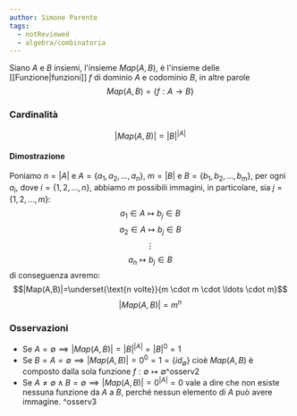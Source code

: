 ```yaml
---
author: Simone Parente
tags:
  - notReviewed
  - algebra/combinatoria
---
```


Siano $A \text{ e } B$ insiemi, l'insieme $Map(A,B)$,  è l'insieme delle [[Funzione|funzioni]] $f$ di dominio $A$ e codominio $B$, in altre parole
$$Map(A,B)=\{f:A \rightarrow B\}$$
### Cardinalità
$$|Map(A,B)|= |B|^{|A|}$$
#### Dimostrazione
Poniamo $n=|A|$ e $A=\{a_1,a_2,\ldots,a_n\}$, $m=|B|$ e $B=\{b_1,b_2,\ldots,b_m\}$, per ogni $a_i$, dove $i=\{1,2,\ldots,n\}$, abbiamo $m$ possibili immagini, in particolare, sia $j=\{1,2,\ldots,m\}$:
$$a_1  \in A\mapsto b_j \in B$$
$$a_2 \in A \mapsto b_j \in B$$
$$\vdots$$
$$a_n \mapsto b_j \in B$$
di conseguenza avremo:
$$|Map(A,B)|=\underset{\text{n volte}}{m \cdot m \cdot \ldots \cdot m}$$
$$|Map(A,B)|=m^n$$
### Osservazioni
- Se $A=\emptyset \implies |Map(A,B)|=|B|^{|A|}=|B|^0=1$
- Se $B=A=\emptyset \implies |Map(A,B)|=0^0=1=\{id_\emptyset\}$
	cioè $Map(A,B)$ è composto dalla sola funzione $f:\emptyset \mapsto \emptyset$^osserv2
- Se $A \neq \emptyset \land B = \emptyset \implies |Map(A,B)| = 0^{|A|} = 0$
	vale a dire che non esiste nessuna funzione da $A$ a $B$, perché nessun elemento di $A$ può avere immagine. ^osserv3
